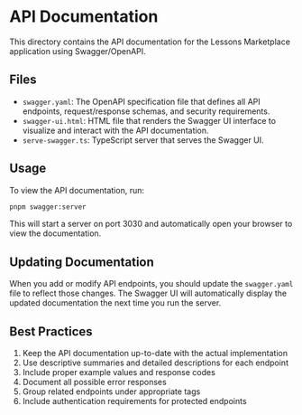 # API Documentation

This directory contains the API documentation for the Lessons Marketplace application using Swagger/OpenAPI.

## Files

- `swagger.yaml`: The OpenAPI specification file that defines all API endpoints, request/response schemas, and security requirements.
- `swagger-ui.html`: HTML file that renders the Swagger UI interface to visualize and interact with the API documentation.
- `serve-swagger.ts`: TypeScript server that serves the Swagger UI.

## Usage

To view the API documentation, run:

```bash
pnpm swagger:server
```

This will start a server on port 3030 and automatically open your browser to view the documentation.

## Updating Documentation

When you add or modify API endpoints, you should update the `swagger.yaml` file to reflect those changes. The Swagger UI will automatically display the updated documentation the next time you run the server.

## Best Practices

1. Keep the API documentation up-to-date with the actual implementation
2. Use descriptive summaries and detailed descriptions for each endpoint
3. Include proper example values and response codes
4. Document all possible error responses
5. Group related endpoints under appropriate tags
6. Include authentication requirements for protected endpoints 